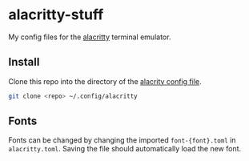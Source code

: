alacritty-stuff
===============

My config files for the [alacritty][1] terminal emulator.

Install
-------

Clone this repo into the directory of the [alacrity config file][2].

```bash
git clone <repo> ~/.config/alacritty
```

Fonts
-----

Fonts can be changed by changing the imported `font-{font}.toml`
in `alacritty.toml`.  Saving the file should automatically load
the new font.


[1]: https://alacritty.org
[2]: https://alacritty.org/config-alacritty.html#location

